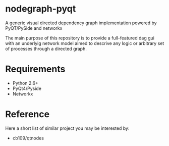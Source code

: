 # nodegraph-pyqt
A generic visual directed dependency graph implementation powered by PyQT/PySide and networkx

The main purpose of this repository is to provide a full-featured dag gui with an underlyig network model aimed to descrive any logic or arbitrary set of processes through a directed graph.

# Requirements

* Python 2.6+
* PyQt4/Pyside
* Networkx

# Reference

Here a short list of similar project you may be interested by:
* cb109/qtnodes

